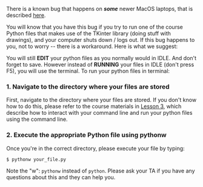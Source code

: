 There is a known bug that happens on ***some*** newer MacOS laptops, that is described <a href="https://www.python.org/download/mac/tcltk/" target="_blank">here</a>.

You will know that you have this bug if you try to run one of the course Python files that makes use of the TKinter library (doing stuff with drawings), and your computer shuts down / logs out. If this bug happens to you, not to worry -- there is a workaround. Here is what we suggest:

You will still **EDIT** your python files as you normally would in IDLE. And don't forget to save. However instead of **RUNNING** your files in IDLE (don't press F5), you will use the terminal. To run your python files in terminal:

### 1. Navigate to the directory where your files are stored
First, navigate to the directory where your files are stored. If you don't know how to do this, please refer to the course materials in [Lesson 3](../lectures/week02-lecture02), which describe how to interact with your command line and run your python files using the command line.

### 2. Execute the appropriate Python file using pythonw
Once you're in the correct directory, please execute your file by typing:

```shell
$ pythonw your_file.py
```

Note the "w": `pythonw` instead of `python`. Please ask your TA if you have any questions about this and they can help you.